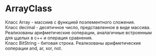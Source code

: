 # ArrayClass



Класс Array - массиив c функцией поэлементного сложения.<br>
Класс decimal - десятичное число, представленное в виде массива. Реализованы арифметические ооперации, аналагичные встроенным для ццелых в с++ и операция сравнения. <br>
Класс BitString - битовая строка. Реализованы арифметические ооперации and, ar, xor, not.

